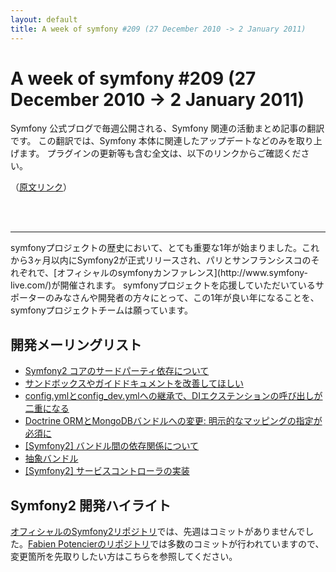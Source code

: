 ```yaml
---
layout: default
title: A week of symfony #209 (27 December 2010 -> 2 January 2011)
---
```


A week of symfony #209 (27 December 2010 -> 2 January 2011)
===========================================================

Symfony 公式ブログで毎週公開される、Symfony 関連の活動まとめ記事の翻訳です。
この翻訳では、Symfony 本体に関連したアップデートなどのみを取り上げます。
プラグインの更新等も含む全文は、以下のリンクからご確認ください。

（[原文リンク](http://www.symfony-project.org/blog/2011/01/02/a-week-of-symfony-209-27-december-2010-2-january-2011)）

<br />
<br />
<hr />
symfonyプロジェクトの歴史において、とても重要な1年が始まりました。これから3ヶ月以内にSymfony2が正式リリースされ、パリとサンフランシスコのそれぞれで、[オフィシャルのsymfonyカンファレンス](http://www.symfony-live.com/)が開催されます。
symfonyプロジェクトを応援していただいているサポーターのみなさんや開発者の方々にとって、この1年が良い年になることを、symfonyプロジェクトチームは願っています。

開発メーリングリスト
--------------------

  * [Symfony2 コアのサードパーティ依存について](https://groups.google.com/forum/#!topic/symfony-devs/x56tv1fOssQ)
  * [サンドボックスやガイドドキュメントを改善してほしい](https://groups.google.com/forum/#!topic/symfony-devs/nKXPNmVwwg4)
  * [config.ymlとconfig_dev.ymlへの継承で、DIエクステンションの呼び出しが二重になる](https://groups.google.com/forum/#!topic/symfony-devs/V3mR28IWw4c)
  * [Doctrine ORMとMongoDBバンドルへの変更: 明示的なマッピングの指定が必須に](https://groups.google.com/forum/#!topic/symfony-devs/1diLYnE86OY)
  * [[Symfony2] バンドル間の依存関係について](https://groups.google.com/forum/#!topic/symfony-devs/0mahjntCGoY)
  * [抽象バンドル](https://groups.google.com/forum/#!topic/symfony-devs/qe0y7FwmBLM)
  * [[Symfony2] サービスコントローラの実装](https://groups.google.com/forum/#!topic/symfony-devs/mdB62W3diak)

Symfony2 開発ハイライト
-----------------------

[オフィシャルのSymfony2リポジトリ](https://github.com/symfony/symfony)では、先週はコミットがありませんでした。[Fabien Potencierのリポジトリ](https://github.com/fabpot/symfony/)では多数のコミットが行われていますので、変更箇所を先取りしたい方はこちらを参照してください。

